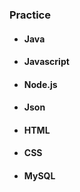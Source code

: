 ### Practice
* #### Java
* #### Javascript
* #### Node.js
* #### Json
* #### HTML
* #### CSS
* #### MySQL
